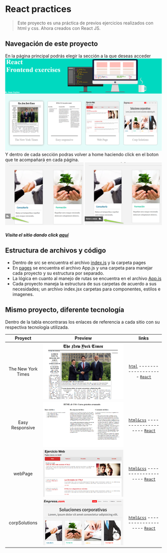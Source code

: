 # React practices


> Este proyecto es una práctica de previos ejercicios realizados con html y css. Ahora creados con React JS.

## Navegación de este proyecto
En la página principal podrás elegir la sección a la que deseas acceder
![](https://raw.githubusercontent.com/Gaybre/React_Exercices/master/src/pages/home/img/home.png)
Y dentro de cada sección podras volver a home haciendo click en el boton que te acompañará en cada página.
![](https://raw.githubusercontent.com/Gaybre/React_Exercices/master/src/pages/home/img/btn-back.png)

##### Visita el sitio dando click [aquí][105]

## Estructura de archivos y código
- Dentro de src se encuentra el archivo [index.js][101] y la carpeta pages
- En [pages][102] se encuentra el archivo App.js y una carpeta para manejar cada proyecto y su estructura por separado.
- La lógica en cuanto al manejo de rutas se encuentra en el archivo [App.js][100]
- Cada proyecto maneja la estructura de sus carpetas de acuerdo a sus necesidades; un archivo index.jsx carpetas para componentes, estilos e imagenes.

## Mismo proyecto, diferente tecnología
Dentro de la tabla encontraras los enlaces de referencia a cada sitio con su respectiva tecnología utilizada.

|  Proyect  |  Preview  |  links  |
| :------------: | :------------: | :------------: |
| The New York Times  | ![](https://github.com/Gaybre/React_Exercices/blob/master/src/pages/home/img/newYorkTimes.png?raw=true)  | [`html`][10] ------------------- [`React`][20]  |
| Easy Responsive  | ![](https://github.com/Gaybre/React_Exercices/blob/master/src/pages/home/img/easyResponsive.png?raw=true)  | [`html&css`][30] ------------------- [`React`][40]  |
| webPage  | ![](https://github.com/Gaybre/React_Exercices/blob/master/src/pages/home/img/webPage.png?raw=true)  | [`html&css`][50] ------------------- [`React`][60]  |
| corpSolutions | ![](https://github.com/Gaybre/React_Exercices/blob/master/src/pages/home/img/corpSolutions.png?raw=true) | [`html&css`][70] ------------------- [`React`][80]  |

[10]: https://gaybre.github.io/NewYorkTimes_Exercise/ "`html&css`"
[20]: https://gaybre.github.io/Frontend-exercise-easy-responsive/ "`html&css`"
[20]: https://gaybre.github.io/React_Exercices/newYorkTimes "`React`"
[30]: https://gaybre.github.io/Frontend-exercise-easy-responsive/ "`html&css`"
[40]: https://gaybre.github.io/React_Exercices/easyResponsive "`React`"
[50]: https://gaybre.github.io/Frontend-exercise_webPage/ "`html&css`"
[60]: https://gaybre.github.io/React_Exercices/webPage "`React`"
[70]: https://gaybre.github.io/Frontend-exercise_CorpSolutions/index.html "`html&css`"
[80]: https://gaybre.github.io/React_Exercices/corpSolutions "`React`"


[100]: https://github.com/Gaybre/React_Exercices/blob/master/src/pages/App.js "App.js"
[101]: https://github.com/Gaybre/React_Exercices/blob/master/src/index.js "index.js"
[102]: https://github.com/Gaybre/React_Exercices/tree/master/src/pages "pages"
[105]: https://gaybre.github.io/React_Exercices/ "aquí"